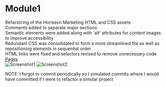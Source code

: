 # Module1

Refactoring of the Horiseon Marketing HTML and CSS assets: </br>
  Comments added to separate major sections </br>
  Semantic elements were added along with 'alt' attributes for content images to improve accessibility </br>
  Redundant CSS was consolidated to form a more streamlined file as well as repositioning elements in sequential order </br>
  HTML links were fixed and selectors revised to remove unnecessary code </br>
  <a href="https://fmallard.github.io/Module1/" target="_blank">Pages</a> </br>
  ![Screenshot1](https://user-images.githubusercontent.com/105601561/171036521-9364f7d8-70ac-49f5-a19c-560fe1d0f5c1.png)
  ![Screenshot2](https://user-images.githubusercontent.com/105601561/171036639-5fa03d87-4a1d-4cd8-886e-5bec774b8abe.png)

  
  NOTE: I forgot to commit periodically so I simulated commits where I would have committed if I were to refactor a simular project
